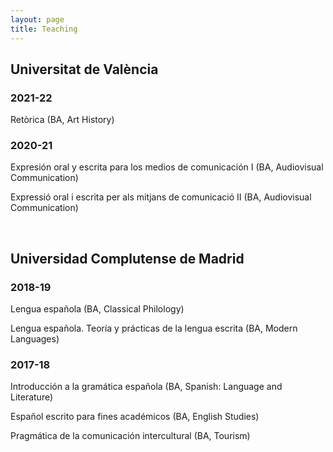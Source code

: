 ```yaml
---
layout: page
title: Teaching
---
```


## Universitat de València

### 2021-22

Retòrica (BA, Art History)

### 2020-21

Expresión oral y escrita para los medios de comunicación I (BA, Audiovisual Communication)

Expressió oral i escrita per als mitjans de comunicació II (BA, Audiovisual Communication)

<br/>

## Universidad Complutense de Madrid

### 2018-19

Lengua española (BA, Classical Philology)

Lengua española. Teoría y prácticas de la lengua escrita (BA, Modern Languages)

### 2017-18 

Introducción a la gramática española (BA, Spanish: Language and Literature)

Español escrito para fines académicos (BA, English Studies)

Pragmática de la comunicación intercultural (BA, Tourism)

